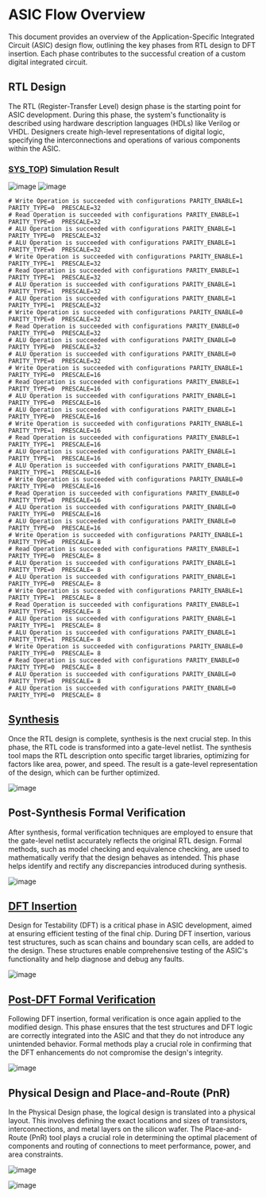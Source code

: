 # ASIC Flow Overview
This document provides an overview of the Application-Specific Integrated Circuit (ASIC) design flow, outlining the key phases from RTL design to DFT insertion. Each phase contributes to the successful creation of a custom digital integrated circuit.

## RTL Design
The RTL (Register-Transfer Level) design phase is the starting point for ASIC development. During this phase, the system's functionality is described using hardware description languages (HDLs) like Verilog or VHDL. Designers create high-level representations of digital logic, specifying the interconnections and operations of various components within the ASIC.

### [SYS_TOP](https://github.com/AhmedAmrAbdellatif1/Multi-Clock-Domain-System/blob/e372c26c84a87c1082fa384b7910256214bcdd2b/SYS_TOP.v)) Simulation Result
![image](https://github.com/AhmedAmrAbdellatif1/Multi-Clock-Domain-System/assets/140100601/483872b1-8df3-444a-9c0b-e4492cf6961b)
![image](https://github.com/AhmedAmrAbdellatif1/Multi-Clock-Domain-System/assets/140100601/239aa19b-8427-4012-a0eb-947abbc0a26c)

```
# Write Operation is succeeded with configurations PARITY_ENABLE=1 PARITY_TYPE=0  PRESCALE=32  
# Read Operation is succeeded with configurations PARITY_ENABLE=1 PARITY_TYPE=0  PRESCALE=32  
# ALU Operation is succeeded with configurations PARITY_ENABLE=1 PARITY_TYPE=0  PRESCALE=32  
# ALU Operation is succeeded with configurations PARITY_ENABLE=1 PARITY_TYPE=0  PRESCALE=32  
# Write Operation is succeeded with configurations PARITY_ENABLE=1 PARITY_TYPE=1  PRESCALE=32  
# Read Operation is succeeded with configurations PARITY_ENABLE=1 PARITY_TYPE=1  PRESCALE=32  
# ALU Operation is succeeded with configurations PARITY_ENABLE=1 PARITY_TYPE=1  PRESCALE=32  
# ALU Operation is succeeded with configurations PARITY_ENABLE=1 PARITY_TYPE=1  PRESCALE=32  
# Write Operation is succeeded with configurations PARITY_ENABLE=0 PARITY_TYPE=0  PRESCALE=32  
# Read Operation is succeeded with configurations PARITY_ENABLE=0 PARITY_TYPE=0  PRESCALE=32  
# ALU Operation is succeeded with configurations PARITY_ENABLE=0 PARITY_TYPE=0  PRESCALE=32  
# ALU Operation is succeeded with configurations PARITY_ENABLE=0 PARITY_TYPE=0  PRESCALE=32  
# Write Operation is succeeded with configurations PARITY_ENABLE=1 PARITY_TYPE=0  PRESCALE=16  
# Read Operation is succeeded with configurations PARITY_ENABLE=1 PARITY_TYPE=0  PRESCALE=16  
# ALU Operation is succeeded with configurations PARITY_ENABLE=1 PARITY_TYPE=0  PRESCALE=16  
# ALU Operation is succeeded with configurations PARITY_ENABLE=1 PARITY_TYPE=0  PRESCALE=16  
# Write Operation is succeeded with configurations PARITY_ENABLE=1 PARITY_TYPE=1  PRESCALE=16  
# Read Operation is succeeded with configurations PARITY_ENABLE=1 PARITY_TYPE=1  PRESCALE=16  
# ALU Operation is succeeded with configurations PARITY_ENABLE=1 PARITY_TYPE=1  PRESCALE=16  
# ALU Operation is succeeded with configurations PARITY_ENABLE=1 PARITY_TYPE=1  PRESCALE=16  
# Write Operation is succeeded with configurations PARITY_ENABLE=0 PARITY_TYPE=0  PRESCALE=16  
# Read Operation is succeeded with configurations PARITY_ENABLE=0 PARITY_TYPE=0  PRESCALE=16  
# ALU Operation is succeeded with configurations PARITY_ENABLE=0 PARITY_TYPE=0  PRESCALE=16  
# ALU Operation is succeeded with configurations PARITY_ENABLE=0 PARITY_TYPE=0  PRESCALE=16  
# Write Operation is succeeded with configurations PARITY_ENABLE=1 PARITY_TYPE=0  PRESCALE= 8  
# Read Operation is succeeded with configurations PARITY_ENABLE=1 PARITY_TYPE=0  PRESCALE= 8  
# ALU Operation is succeeded with configurations PARITY_ENABLE=1 PARITY_TYPE=0  PRESCALE= 8  
# ALU Operation is succeeded with configurations PARITY_ENABLE=1 PARITY_TYPE=0  PRESCALE= 8  
# Write Operation is succeeded with configurations PARITY_ENABLE=1 PARITY_TYPE=1  PRESCALE= 8  
# Read Operation is succeeded with configurations PARITY_ENABLE=1 PARITY_TYPE=1  PRESCALE= 8  
# ALU Operation is succeeded with configurations PARITY_ENABLE=1 PARITY_TYPE=1  PRESCALE= 8  
# ALU Operation is succeeded with configurations PARITY_ENABLE=1 PARITY_TYPE=1  PRESCALE= 8  
# Write Operation is succeeded with configurations PARITY_ENABLE=0 PARITY_TYPE=0  PRESCALE= 8  
# Read Operation is succeeded with configurations PARITY_ENABLE=0 PARITY_TYPE=0  PRESCALE= 8  
# ALU Operation is succeeded with configurations PARITY_ENABLE=0 PARITY_TYPE=0  PRESCALE= 8  
# ALU Operation is succeeded with configurations PARITY_ENABLE=0 PARITY_TYPE=0  PRESCALE= 8 
```

## [Synthesis](https://github.com/AhmedAmrAbdellatif1/Multi-Clock-Domain-System/tree/523d0aed7bb8a34674a57778fa5e1acd2a9f78f2/System%20Top/Synthesis)
Once the RTL design is complete, synthesis is the next crucial step. In this phase, the RTL code is transformed into a gate-level netlist. The synthesis tool maps the RTL description onto specific target libraries, optimizing for factors like area, power, and speed. The result is a gate-level representation of the design, which can be further optimized.

![image](https://github.com/AhmedAmrAbdellatif1/Multi-Clock-Domain-System/assets/140100601/f785937b-2dbe-46fe-916f-efcdfd1c4a6b)

## Post-Synthesis Formal Verification
After synthesis, formal verification techniques are employed to ensure that the gate-level netlist accurately reflects the original RTL design. Formal methods, such as model checking and equivalence checking, are used to mathematically verify that the design behaves as intended. This phase helps identify and rectify any discrepancies introduced during synthesis.

![image](https://github.com/AhmedAmrAbdellatif1/Multi-Clock-Domain-System/assets/140100601/24e354db-672d-436b-8089-4b713ce81eb9)

## [DFT Insertion](https://github.com/AhmedAmrAbdellatif1/Multi-Clock-Domain-System/tree/bbccaeeca005c569c398ab85718bef4f8792171a/System%20Top/DFT)

Design for Testability (DFT) is a critical phase in ASIC development, aimed at ensuring efficient testing of the final chip. During DFT insertion, various test structures, such as scan chains and boundary scan cells, are added to the design. These structures enable comprehensive testing of the ASIC's functionality and help diagnose and debug any faults.

![image](https://github.com/AhmedAmrAbdellatif1/Multi-Clock-Domain-System/assets/140100601/3d1456b6-1ae7-4273-8c3a-dbb44bf4f703)

## [Post-DFT Formal Verification](https://github.com/AhmedAmrAbdellatif1/Multi-Clock-Domain-System/tree/bbccaeeca005c569c398ab85718bef4f8792171a/System%20Top/Formal%20Verification%20(POST-DFT))

Following DFT insertion, formal verification is once again applied to the modified design. This phase ensures that the test structures and DFT logic are correctly integrated into the ASIC and that they do not introduce any unintended behavior. Formal methods play a crucial role in confirming that the DFT enhancements do not compromise the design's integrity.

![image](https://github.com/AhmedAmrAbdellatif1/Multi-Clock-Domain-System/assets/140100601/4546e26e-a7bb-4861-9167-1683401d9534)

## Physical Design and Place-and-Route (PnR)
In the Physical Design phase, the logical design is translated into a physical layout. This involves defining the exact locations and sizes of transistors, interconnections, and metal layers on the silicon wafer. The Place-and-Route (PnR) tool plays a crucial role in determining the optimal placement of components and routing of connections to meet performance, power, and area constraints.

![image](https://github.com/AhmedAmrAbdellatif1/Multi-Clock-Domain-System/assets/140100601/52642dbb-2578-4752-8659-6e1cdb923e48)

![image](https://github.com/AhmedAmrAbdellatif1/Multi-Clock-Domain-System/assets/140100601/a95fc600-16e8-4180-bece-a7766279dc10)



